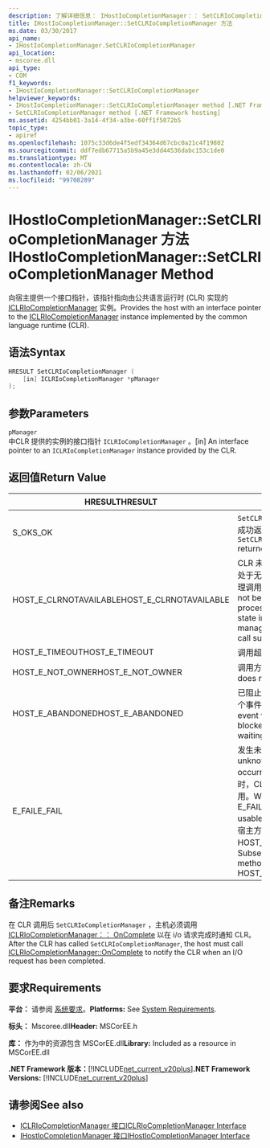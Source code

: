 ```yaml
---
description: 了解详细信息： IHostIoCompletionManager：： SetCLRIoCompletionManager 方法
title: IHostIoCompletionManager::SetCLRIoCompletionManager 方法
ms.date: 03/30/2017
api_name:
- IHostIoCompletionManager.SetCLRIoCompletionManager
api_location:
- mscoree.dll
api_type:
- COM
f1_keywords:
- IHostIoCompletionManager::SetCLRIoCompletionManager
helpviewer_keywords:
- IHostIoCompletionManager::SetCLRIoCompletionManager method [.NET Framework hosting]
- SetCLRIoCompletionManager method [.NET Framework hosting]
ms.assetid: 4254bb01-3a14-4f34-a3be-60ff1f5072b5
topic_type:
- apiref
ms.openlocfilehash: 1075c33d6de4f5edf34364d67cbc0a21c4f19802
ms.sourcegitcommit: ddf7edb67715a5b9a45e3dd44536dabc153c1de0
ms.translationtype: MT
ms.contentlocale: zh-CN
ms.lasthandoff: 02/06/2021
ms.locfileid: "99708289"
---
```

# <a name="ihostiocompletionmanagersetclriocompletionmanager-method"></a><span data-ttu-id="2de4e-103">IHostIoCompletionManager::SetCLRIoCompletionManager 方法</span><span class="sxs-lookup"><span data-stu-id="2de4e-103">IHostIoCompletionManager::SetCLRIoCompletionManager Method</span></span>

<span data-ttu-id="2de4e-104">向宿主提供一个接口指针，该指针指向由公共语言运行时 (CLR) 实现的 [ICLRIoCompletionManager](iclriocompletionmanager-interface.md) 实例。</span><span class="sxs-lookup"><span data-stu-id="2de4e-104">Provides the host with an interface pointer to the [ICLRIoCompletionManager](iclriocompletionmanager-interface.md) instance implemented by the common language runtime (CLR).</span></span>  
  
## <a name="syntax"></a><span data-ttu-id="2de4e-105">语法</span><span class="sxs-lookup"><span data-stu-id="2de4e-105">Syntax</span></span>  
  
```cpp  
HRESULT SetCLRIoCompletionManager (  
    [in] ICLRIoCompletionManager *pManager  
);  
```  
  
## <a name="parameters"></a><span data-ttu-id="2de4e-106">参数</span><span class="sxs-lookup"><span data-stu-id="2de4e-106">Parameters</span></span>  

 `pManager`  
 <span data-ttu-id="2de4e-107">中CLR 提供的实例的接口指针 `ICLRIoCompletionManager` 。</span><span class="sxs-lookup"><span data-stu-id="2de4e-107">[in] An interface pointer to an `ICLRIoCompletionManager` instance provided by the CLR.</span></span>  
  
## <a name="return-value"></a><span data-ttu-id="2de4e-108">返回值</span><span class="sxs-lookup"><span data-stu-id="2de4e-108">Return Value</span></span>  
  
|<span data-ttu-id="2de4e-109">HRESULT</span><span class="sxs-lookup"><span data-stu-id="2de4e-109">HRESULT</span></span>|<span data-ttu-id="2de4e-110">说明</span><span class="sxs-lookup"><span data-stu-id="2de4e-110">Description</span></span>|  
|-------------|-----------------|  
|<span data-ttu-id="2de4e-111">S_OK</span><span class="sxs-lookup"><span data-stu-id="2de4e-111">S_OK</span></span>|<span data-ttu-id="2de4e-112">`SetCLRIoCompletionManager` 已成功返回。</span><span class="sxs-lookup"><span data-stu-id="2de4e-112">`SetCLRIoCompletionManager` returned successfully.</span></span>|  
|<span data-ttu-id="2de4e-113">HOST_E_CLRNOTAVAILABLE</span><span class="sxs-lookup"><span data-stu-id="2de4e-113">HOST_E_CLRNOTAVAILABLE</span></span>|<span data-ttu-id="2de4e-114">CLR 未加载到进程中，或 CLR 处于无法运行托管代码或成功处理调用的状态。</span><span class="sxs-lookup"><span data-stu-id="2de4e-114">The CLR has not been loaded into a process, or the CLR is in a state in which it cannot run managed code or process the call successfully.</span></span>|  
|<span data-ttu-id="2de4e-115">HOST_E_TIMEOUT</span><span class="sxs-lookup"><span data-stu-id="2de4e-115">HOST_E_TIMEOUT</span></span>|<span data-ttu-id="2de4e-116">调用超时。</span><span class="sxs-lookup"><span data-stu-id="2de4e-116">The call timed out.</span></span>|  
|<span data-ttu-id="2de4e-117">HOST_E_NOT_OWNER</span><span class="sxs-lookup"><span data-stu-id="2de4e-117">HOST_E_NOT_OWNER</span></span>|<span data-ttu-id="2de4e-118">调用方不拥有该锁。</span><span class="sxs-lookup"><span data-stu-id="2de4e-118">The caller does not own the lock.</span></span>|  
|<span data-ttu-id="2de4e-119">HOST_E_ABANDONED</span><span class="sxs-lookup"><span data-stu-id="2de4e-119">HOST_E_ABANDONED</span></span>|<span data-ttu-id="2de4e-120">已阻止的线程或纤程正在等待某个事件时，该事件被取消。</span><span class="sxs-lookup"><span data-stu-id="2de4e-120">An event was canceled while a blocked thread or fiber was waiting on it.</span></span>|  
|<span data-ttu-id="2de4e-121">E_FAIL</span><span class="sxs-lookup"><span data-stu-id="2de4e-121">E_FAIL</span></span>|<span data-ttu-id="2de4e-122">发生未知的灾难性故障。</span><span class="sxs-lookup"><span data-stu-id="2de4e-122">An unknown catastrophic failure occurred.</span></span> <span data-ttu-id="2de4e-123">当方法返回 E_FAIL 时，CLR 在该进程内将不再可用。</span><span class="sxs-lookup"><span data-stu-id="2de4e-123">When a method returns E_FAIL, the CLR is no longer usable within the process.</span></span> <span data-ttu-id="2de4e-124">对宿主方法的后续调用会返回 HOST_E_CLRNOTAVAILABLE。</span><span class="sxs-lookup"><span data-stu-id="2de4e-124">Subsequent calls to hosting methods return HOST_E_CLRNOTAVAILABLE.</span></span>|  
  
## <a name="remarks"></a><span data-ttu-id="2de4e-125">备注</span><span class="sxs-lookup"><span data-stu-id="2de4e-125">Remarks</span></span>  

 <span data-ttu-id="2de4e-126">在 CLR 调用后 `SetCLRIoCompletionManager` ，主机必须调用 [ICLRIoCompletionManager：： OnComplete](iclriocompletionmanager-oncomplete-method.md) 以在 i/o 请求完成时通知 CLR。</span><span class="sxs-lookup"><span data-stu-id="2de4e-126">After the CLR has called `SetCLRIoCompletionManager`, the host must call [ICLRIoCompletionManager::OnComplete](iclriocompletionmanager-oncomplete-method.md) to notify the CLR when an I/O request has been completed.</span></span>  
  
## <a name="requirements"></a><span data-ttu-id="2de4e-127">要求</span><span class="sxs-lookup"><span data-stu-id="2de4e-127">Requirements</span></span>  

 <span data-ttu-id="2de4e-128">**平台：** 请参阅 [系统要求](../../get-started/system-requirements.md)。</span><span class="sxs-lookup"><span data-stu-id="2de4e-128">**Platforms:** See [System Requirements](../../get-started/system-requirements.md).</span></span>  
  
 <span data-ttu-id="2de4e-129">**标头：** Mscoree.dll</span><span class="sxs-lookup"><span data-stu-id="2de4e-129">**Header:** MSCorEE.h</span></span>  
  
 <span data-ttu-id="2de4e-130">**库：** 作为中的资源包含 MSCorEE.dll</span><span class="sxs-lookup"><span data-stu-id="2de4e-130">**Library:** Included as a resource in MSCorEE.dll</span></span>  
  
 <span data-ttu-id="2de4e-131">**.NET Framework 版本：**[!INCLUDE[net_current_v20plus](../../../../includes/net-current-v20plus-md.md)]</span><span class="sxs-lookup"><span data-stu-id="2de4e-131">**.NET Framework Versions:** [!INCLUDE[net_current_v20plus](../../../../includes/net-current-v20plus-md.md)]</span></span>  
  
## <a name="see-also"></a><span data-ttu-id="2de4e-132">请参阅</span><span class="sxs-lookup"><span data-stu-id="2de4e-132">See also</span></span>

- [<span data-ttu-id="2de4e-133">ICLRIoCompletionManager 接口</span><span class="sxs-lookup"><span data-stu-id="2de4e-133">ICLRIoCompletionManager Interface</span></span>](iclriocompletionmanager-interface.md)
- [<span data-ttu-id="2de4e-134">IHostIoCompletionManager 接口</span><span class="sxs-lookup"><span data-stu-id="2de4e-134">IHostIoCompletionManager Interface</span></span>](ihostiocompletionmanager-interface.md)
